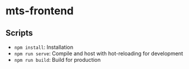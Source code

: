 # mts-frontend

## Scripts

- `npm install`: Installation
- `npm run serve`: Compile and host with hot-reloading for development
- `npm run build`: Build for production
